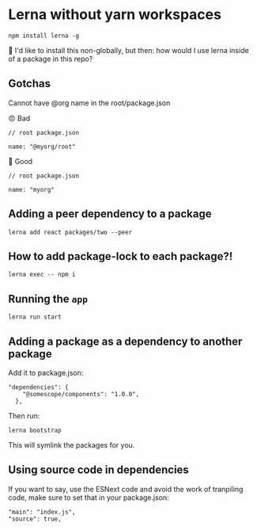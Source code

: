 # Lerna without yarn workspaces

```
npm install lerna -g
```

:thinking: I'd like to install this non-globally, but then: how would I use lerna inside of a package in this repo?


## Gotchas
Cannot have @org name in the root/package.json 

:angry: Bad
```
// root package.json

name: "@myorg/root"
```

:rocket: Good
```
// root package.json

name: "myorg"
```

## Adding a peer dependency to a package


```
lerna add react packages/two --peer
```

## How to add package-lock to each package?!

```
lerna exec -- npm i
```

## Running the `app`

```
lerna run start
```

## Adding a package as a dependency to another package

Add it to package.json:

```
"dependencies": {
    "@somescope/components": "1.0.0",
  },
```

Then run:

```
lerna bootstrap
```

This will symlink the packages for you.

## Using source code in dependencies

If you want to say, use the ESNext code and avoid the work of tranpiling code, make sure to set that in your package.json:

```
"main": "index.js",
"source": true,
```